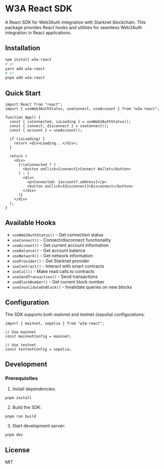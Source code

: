 # W3A React SDK

A React SDK for Web3Auth integration with Starknet blockchain. This package provides React hooks and utilities for seamless Web3Auth integration in React applications.

## Installation

```bash
npm install w3a-react
# or
yarn add w3a-react
# or
pnpm add w3a-react
```

## Quick Start

```tsx
import React from "react";
import { useWeb3AuthStatus, useConnect, useAccount } from "w3a-react";

function App() {
  const { isConnected, isLoading } = useWeb3AuthStatus();
  const { connect, disconnect } = useConnect();
  const { account } = useAccount();

  if (isLoading) {
    return <div>Loading...</div>;
  }

  return (
    <div>
      {!isConnected ? (
        <button onClick={connect}>Connect Wallet</button>
      ) : (
        <div>
          <p>Connected: {account?.address}</p>
          <button onClick={disconnect}>Disconnect</button>
        </div>
      )}
    </div>
  );
}
```

## Available Hooks

- `useWeb3AuthStatus()` - Get connection status
- `useConnect()` - Connect/disconnect functionality
- `useAccount()` - Get current account information
- `useBalance()` - Get account balance
- `useNetwork()` - Get network information
- `useProvider()` - Get Starknet provider
- `useContract()` - Interact with smart contracts
- `useCall()` - Make read calls to contracts
- `useSendTransaction()` - Send transactions
- `useBlockNumber()` - Get current block number
- `useInvalidateOnBlock()` - Invalidate queries on new blocks

## Configuration

The SDK supports both mainnet and testnet (sepolia) configurations:

```tsx
import { mainnet, sepolia } from "w3a-react";

// Use mainnet
const mainnetConfig = mainnet;

// Use testnet
const testnetConfig = sepolia;
```

## Development

### Prerequisites

1. Install dependencies:

```bash
pnpm install
```

2. Build the SDK:

```bash
pnpm run build
```

3. Start development server:

```bash
pnpm dev
```

## License

MIT
